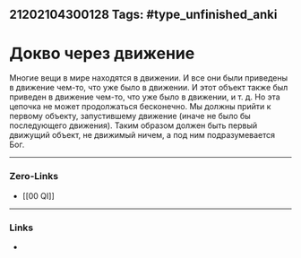 21202104300128
Tags: #type_unfinished_anki 
---
# Докво через движение

Многие вещи в мире находятся в движении. И все они были приведены в движение чем-то, что уже было в движении. И этот объект также был приведен в движение чем-то, что уже было в движении, и т. д. Но эта цепочка не может продолжаться бесконечно. Мы должны прийти к первому объекту, запустившему движение (иначе не было бы последующего движения). Таким образом должен быть первый движущий объект, не движимый ничем, а под ним подразумевается Бог.

---
### Zero-Links
- [[00 QI]]
---
### Links
-